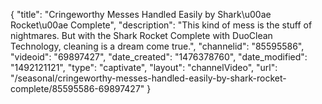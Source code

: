 {
    "title": "Cringeworthy Messes Handled Easily by Shark\u00ae Rocket\u00ae Complete",
    "description": "This kind of mess is the stuff of nightmares. But with the Shark Rocket Complete with DuoClean Technology, cleaning is a dream come true.",
    "channelid": "85595586",
    "videoid": "69897427",
    "date_created": "1476378760",
    "date_modified": "1492121121",
    "type": "captivate",
    "layout": "channelVideo",
    "url": "\/seasonal\/cringeworthy-messes-handled-easily-by-shark-rocket-complete\/85595586-69897427"
}